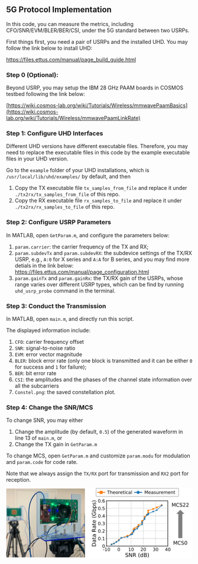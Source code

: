 ## 5G Protocol Implementation

In this code, you can measure the metrics, including CFO/SNR/EVM/BLER/BER/CSI, under the 5G standard between two USRPs.

First things first, you need a pair of USRPs and the installed UHD. You may follow the link below to install UHD:

https://files.ettus.com/manual/page_build_guide.html

### Step 0 (Optional): 

Beyond USRP, you may setup the IBM 28 GHz PAAM boards in COSMOS testbed following the link below:

[https://wiki.cosmos-lab.org/wiki/Tutorials/Wireless/mmwavePaamBasics](https://wiki.cosmos-lab.org/wiki/Tutorials/Wireless/mmwavePaamLinkRate)

### Step 1: Configure UHD Interfaces

Different UHD versions have different executable files. Therefore, you may need to replace the executable files in this code by the example executable files in your UHD version.

Go to the `example` folder of your UHD installations, which is `/usr/local/lib/uhd/examples/` by default, and then

1. Copy the TX executable file `tx_samples_from_file` and replace it under `./tx2rx/tx_samples_from_file` of this repo.
2. Copy the RX executable file `rx_samples_to_file` and replace it under `./tx2rx/rx_samples_to_file` of this repo.

### Step 2: Configure USRP Parameters

In MATLAB, open `GetParam.m`, and configure the parameters below:

1. `param.carrier`: the carrier frequency of the TX and RX;
2. `param.subdevTx` and `param.subdevRX`: the subdevice settings of the TX/RX USRP, e.g., `A:0` for X series and `A:A` for B series, and you may find more detials in the link below:
   https://files.ettus.com/manual/page_configuration.html
4. `param.gainTx` and `param.gainRx`: the TX/RX gain of the USRPs, whose range varies over different USRP types, which can be find by running `uhd_usrp_probe` command in the terminal.

### Step 3: Conduct the Transmission

In MATLAB, open `main.m`, and directly run this script.

The displayed information include:
1. `CFO`: carrier frequency offset
2. `SNR`: signal-to-noise ratio
3. `EVM`: error vector magnitude
4. `BLER`: block error rate (only one block is transmitted and it can be either `0` for success and `1` for failure);
5. `BER`: bit error rate
6. `CSI`: the amplitudes and the phases of the channel state information over all the subcarriers
7. `Constel.png`: the saved constellation plot.

### Step 4: Change the SNR/MCS

To change SNR, you may either
1. Change the amplitude (by default, `0.5`) of the generated waveform in line 13 of `main.m`, or
2. Change the TX gain in `GetParam.m`

To change MCS, open `GetParam.m` and customize `param.modu` for modulation and `param.code` for code rate.

Note that we always assign the `TX/RX` port for transmission and `RX2` port for reception.

![alt text](../exp_sb2_rate_snr.png)
